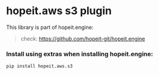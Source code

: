 # hopeit.aws s3 plugin

This library is part of hopeit.engine:

> check: https://github.com/hopeit-git/hopeit.engine

### Install using extras when installing hopeit.engine:

```
pip install hopeit.aws.s3
```
